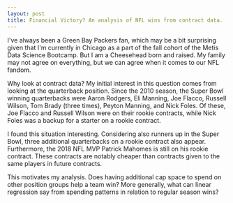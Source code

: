```yaml
---
layout: post
title: Financial Victory? An analysis of NFL wins from contract data.
---
```


I've always been a Green Bay Packers fan, which may be a bit surprising given that I'm currently in Chicago as a part of the fall cohort of the Metis Data Science Bootcamp. But I am a Cheesehead born and raised. My family may not agree on everything, but we can agree when it comes to our NFL fandom. 

Why look at contract data? My initial interest in this question comes from looking at the quarterback position. Since the 2010 season, the Super Bowl winning quarterbacks were Aaron Rodgers, Eli Manning, Joe Flacco, Russell Wilson, Tom Brady (three times), Peyton Manning, and Nick Foles. Of these, Joe Flacco and Russell Wilson were on their rookie contracts, while Nick Foles was a backup for a starter on a rookie contract. 
 
I found this situation interesting. Considering also runners up in the Super Bowl, three additional quarterbacks on a rookie contract also appear. Furthermore, the 2018 NFL MVP Patrick Mahomes is still on his rookie contract. These contracts are notably cheaper than contracts given to the same players in future contracts. 

This motivates my analysis. Does having additional cap space to spend on other position groups help a team win? More generally, what can linear regression say from spending patterns in relation to regular season wins?
